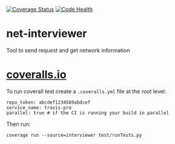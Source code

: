 [![Coverage Status](https://coveralls.io/repos/wtelecom/net-interviewer/badge.svg?branch=master&service=github)](https://coveralls.io/github/wtelecom/net-interviewer?branch=master)
[![Code Health](https://landscape.io/github/wtelecom/net-interviewer/master/landscape.svg?style=flat)](https://landscape.io/github/wtelecom/net-interviewer/master)


# net-interviewer
Tool to send request and get network information


# [coveralls.io](https://coveralls.io)

To run coverall test create a `.coveralls.yml` file at the root level:

    repo_token: abcdef1234569abdcef
    service_name: travis-pro
    parallel: true # if the CI is running your build in parallel

Then run:

    coverage run --source=interviewer test/runTests.py
